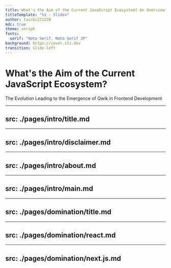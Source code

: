 ```yaml
---
title: What's the Aim of the Current JavaScript Ecosystem? An Overview of Its Developments ~ The Evolution Leading to the Emergence of Qwik in Frontend Development ~
titleTemplate: "%s - Slidev"
author: taichi221228
mdc: true
theme: seriph
fonts:
  serif: "Noto Serif, Noto Serif JP"
background: https://cover.sli.dev
transition: slide-left
---
```


# What's the Aim of the Current JavaScript Ecosystem?

The Evolution Leading to the Emergence of Qwik in Frontend Development

---
src: ./pages/intro/title.md
---

---
src: ./pages/intro/disclaimer.md
---

---
src: ./pages/intro/about.md
---

---
src: ./pages/intro/main.md
---

---
src: ./pages/domination/title.md
---

---
src: ./pages/domination/react.md
---

---
src: ./pages/domination/next.js.md
---
